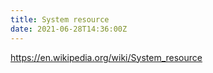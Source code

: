 ```yaml
---
title: System resource
date: 2021-06-28T14:36:00Z
---
```


https://en.wikipedia.org/wiki/System_resource
